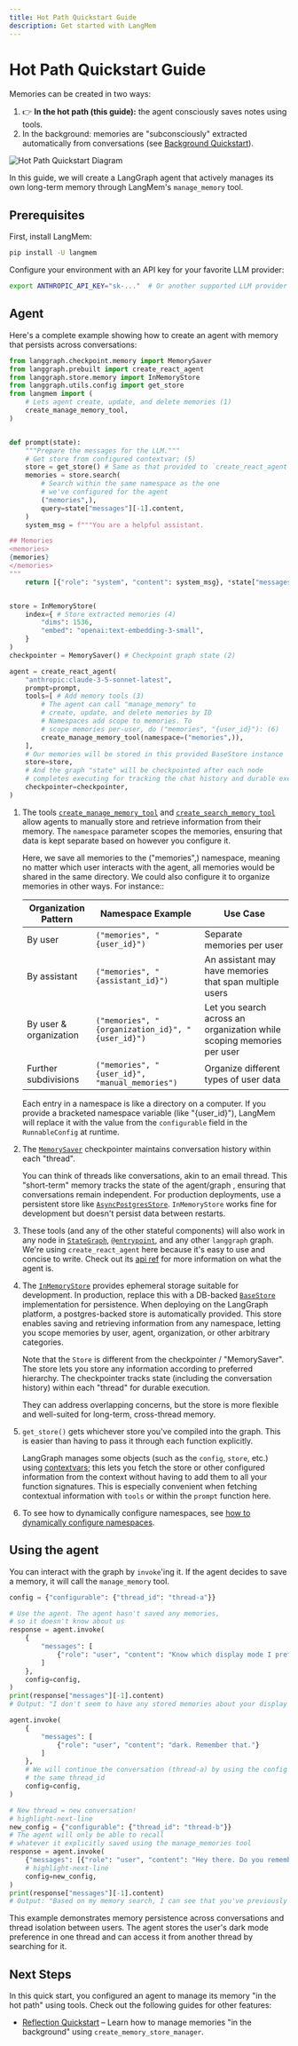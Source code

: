 ```yaml
---
title: Hot Path Quickstart Guide
description: Get started with LangMem
---
```


# Hot Path Quickstart Guide

Memories can be created in two ways:

1. 👉 **In the hot path (this guide):** the agent consciously saves notes using tools.
2. In the background: memories are "subconsciously" extracted automatically from conversations (see [Background Quickstart](background_quickstart.md)).

![Hot Path Quickstart Diagram](concepts/img/hot_path_vs_background.png)

In this guide, we will create a LangGraph agent that actively manages its own long-term memory through LangMem's `manage_memory` tool.

## Prerequisites

First, install LangMem:

```bash
pip install -U langmem
```

Configure your environment with an API key for your favorite LLM provider:

```bash
export ANTHROPIC_API_KEY="sk-..."  # Or another supported LLM provider
```

## Agent

Here's a complete example showing how to create an agent with memory that persists across conversations:

```python hl_lines="16-20 42-46"
from langgraph.checkpoint.memory import MemorySaver
from langgraph.prebuilt import create_react_agent
from langgraph.store.memory import InMemoryStore
from langgraph.utils.config import get_store 
from langmem import (
    # Lets agent create, update, and delete memories (1)
    create_manage_memory_tool,
)


def prompt(state):
    """Prepare the messages for the LLM."""
    # Get store from configured contextvar; (5)
    store = get_store() # Same as that provided to `create_react_agent`
    memories = store.search(
        # Search within the same namespace as the one
        # we've configured for the agent
        ("memories",),
        query=state["messages"][-1].content,
    )
    system_msg = f"""You are a helpful assistant.

## Memories
<memories>
{memories}
</memories>
"""
    return [{"role": "system", "content": system_msg}, *state["messages"]]


store = InMemoryStore(
    index={ # Store extracted memories (4)
        "dims": 1536,
        "embed": "openai:text-embedding-3-small",
    }
) 
checkpointer = MemorySaver() # Checkpoint graph state (2)

agent = create_react_agent( 
    "anthropic:claude-3-5-sonnet-latest",
    prompt=prompt,
    tools=[ # Add memory tools (3)
        # The agent can call "manage_memory" to
        # create, update, and delete memories by ID
        # Namespaces add scope to memories. To
        # scope memories per-user, do ("memories", "{user_id}"): (6)
        create_manage_memory_tool(namespace=("memories",)),
    ],
    # Our memories will be stored in this provided BaseStore instance
    store=store,
    # And the graph "state" will be checkpointed after each node
    # completes executing for tracking the chat history and durable execution
    checkpointer=checkpointer, 
)
```

1. The tools [`create_manage_memory_tool`](reference/tools.md#langmem.create_manage_memory_tool) and [`create_search_memory_tool`](reference/tools.md#langmem.create_search_memory_tool) allow agents to manually store and retrieve information from their memory. The `namespace` parameter scopes the memories, ensuring that data is kept separate based on however you configure it.

    Here, we save all memories to the ("memories",) namespace, meaning no matter which user interacts with the agent, all memories would be shared in the same directory. We could also configure it to organize memories in other ways. For instance::

    | Organization Pattern | Namespace Example | Use Case |
    |---------------------|------------------|-----------|
    | By user | `("memories", "{user_id}")` | Separate memories per user |
    | By assistant | `("memories", "{assistant_id}")` | An assistant may have memories that span multiple users |
    | By user & organization | `("memories", "{organization_id}", "{user_id}")` | Let you search across an organization while scoping memories per user |
    | Further subdivisions | `("memories", "{user_id}", "manual_memories")` | Organize different types of user data |

    Each entry in a namespace is like a directory on a computer. If you provide a bracketed namespace variable (like "{user_id}"), LangMem will replace it with the value from the `configurable` field in the `RunnableConfig` at runtime.

2. The [`MemorySaver`](https://langchain-ai.github.io/langgraph/reference/checkpoints/) checkpointer maintains conversation history within each "thread". 

    You can think of threads like conversations, akin to an email thread. This "short-term" memory tracks the state of the agent/graph , ensuring that conversations remain independent. For production deployments, use a persistent store like [`AsyncPostgresStore`](https://langchain-ai.github.io/langgraph/reference/store/#langgraph.store.postgres.AsyncPostgresStore). `InMemoryStore` works fine for development but doesn't persist data between restarts.

3. These tools (and any of the other stateful components) will also work in any node in [`StateGraph`](https://langchain-ai.github.io/langgraph/reference/graphs/#langgraph.graph.state.StateGraph), [`@entrypoint`](https://langchain-ai.github.io/langgraph/reference/func/#langgraph.func.entrypoint), and any other `langgraph` graph. We're using `create_react_agent` here because it's easy to use and concise to write. Check out its [api ref](https://langchain-ai.github.io/langgraph/reference/prebuilt/?h=create+react#langgraph.prebuilt.chat_agent_executor.create_react_agent) for more information on what the agent is.

4. The [`InMemoryStore`](https://langchain-ai.github.io/langgraph/reference/store/#langgraph.store.postgres.PostgresStore.asearch) provides ephemeral storage suitable for development. In production, replace this with a DB-backed [`BaseStore`](https://langchain-ai.github.io/langgraph/reference/stores/#basestore) implementation for persistence. When deploying on the LangGraph platform, a postgres-backed store is automatically provided. This store enables saving and retrieving information from any namespace, letting you scope memories by user, agent, organization, or other arbitrary categories.

    Note that the `Store` is different from the checkpointer / "MemorySaver". The store lets you store any information according to preferred hierarchy. The checkpointer tracks state (including the conversation history) within each "thread" for durable execution.

    They can address overlapping concerns, but the store is more flexible and well-suited for long-term, cross-thread memory.

5. `get_store()` gets whichever store you've compiled into the graph. This is easier than having to pass it through each function explicitly.

    LangGraph manages some objects (such as the `config`, `store`, etc.) using [contextvars](https://docs.python.org/3/library/contextvars.html); this lets you fetch the store or other configured information from the context without having to add them to all your function signatures. This is especially convenient when fetching contextual information with `tools` or within the `prompt` function here.

6. To see how to dynamically configure namespaces, see [how to dynamically configure namespaces](guides/dynamically_configure_namespaces.md).

## Using the agent

You can interact with the graph by `invoke`'ing it.
If the agent decides to save a memory, it will call the `manage_memory` tool.

```python
config = {"configurable": {"thread_id": "thread-a"}}

# Use the agent. The agent hasn't saved any memories,
# so it doesn't know about us
response = agent.invoke(
    {
        "messages": [
            {"role": "user", "content": "Know which display mode I prefer?"}
        ]
    },
    config=config,
)
print(response["messages"][-1].content)
# Output: "I don't seem to have any stored memories about your display mode preferences..."

agent.invoke(
    {
        "messages": [
            {"role": "user", "content": "dark. Remember that."}
        ]
    },
    # We will continue the conversation (thread-a) by using the config with
    # the same thread_id
    config=config,
)

# New thread = new conversation!
# highlight-next-line
new_config = {"configurable": {"thread_id": "thread-b"}}
# The agent will only be able to recall
# whatever it explicitly saved using the manage_memories tool
response = agent.invoke(
    {"messages": [{"role": "user", "content": "Hey there. Do you remember me? What are my preferences?"}]},
    # highlight-next-line
    config=new_config,
)
print(response["messages"][-1].content)
# Output: "Based on my memory search, I can see that you've previously indicated a preference for dark display mode..."
```

This example demonstrates memory persistence across conversations and thread isolation between users. The agent stores the user's dark mode preference in one thread and can access it from another thread by searching for it.


## Next Steps

In this quick start, you configured an agent to manage its memory "in the hot path" using tools. Check out the following guides for other features:

- [Reflection Quickstart](background_quickstart.md) – Learn how to manage memories "in the background" using `create_memory_store_manager`.